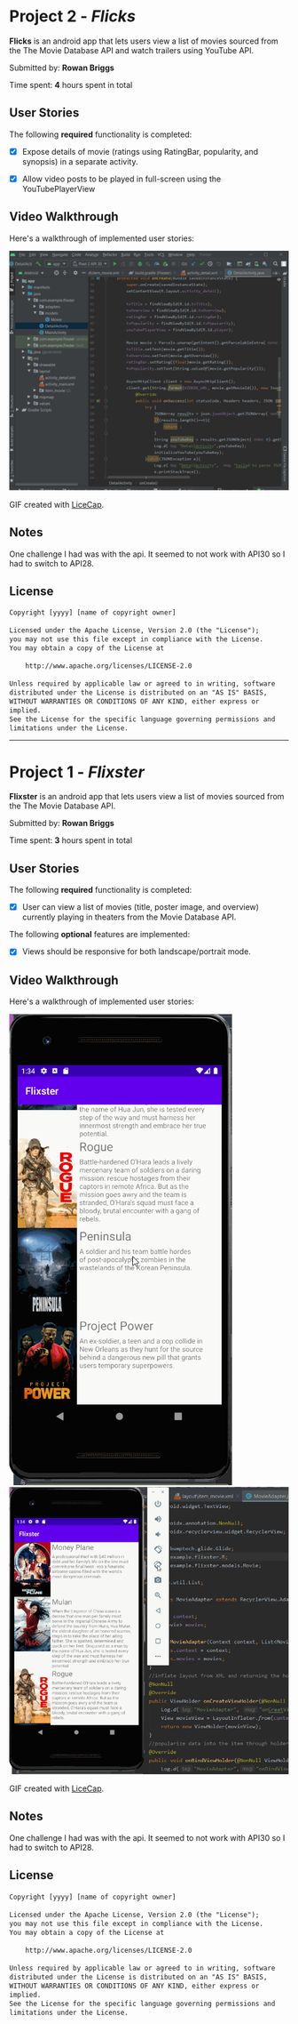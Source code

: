 # Project 2 - *Flicks*

**Flicks** is an android app that lets users view a list of movies sourced from the The Movie Database API and watch trailers using YouTube API.

Submitted by: **Rowan Briggs**

Time spent: **4** hours spent in total

## User Stories

The following **required** functionality is completed:

* [x] Expose details of movie (ratings using RatingBar, popularity, and synopsis) in a separate activity.


* [x] Allow video posts to be played in full-screen using the YouTubePlayerView

## Video Walkthrough

Here's a walkthrough of implemented user stories:

<img src='https://github.com/razrow/Flixster/blob/master/app/flicksYoutube.gif' title='flicksYoutube' width='' alt='Video Walkthrough' />

GIF created with [LiceCap](http://www.cockos.com/licecap/).

## Notes

One challenge I had was with the api. It seemed to not work with API30 so I had to switch to API28.

## License

    Copyright [yyyy] [name of copyright owner]

    Licensed under the Apache License, Version 2.0 (the "License");
    you may not use this file except in compliance with the License.
    You may obtain a copy of the License at

        http://www.apache.org/licenses/LICENSE-2.0

    Unless required by applicable law or agreed to in writing, software
    distributed under the License is distributed on an "AS IS" BASIS,
    WITHOUT WARRANTIES OR CONDITIONS OF ANY KIND, either express or implied.
    See the License for the specific language governing permissions and
    limitations under the License.

------------------------------------------------------------------------------------------------------------------------------------

# Project 1 - *Flixster*

**Flixster** is an android app that lets users view a list of movies sourced from the The Movie Database API.

Submitted by: **Rowan Briggs**

Time spent: **3** hours spent in total

## User Stories

The following **required** functionality is completed:

* [x] User can view a list of movies (title, poster image, and overview) currently playing in theaters from the Movie Database API.

The following **optional** features are implemented:

* [x] Views should be responsive for both landscape/portrait mode.


## Video Walkthrough

Here's a walkthrough of implemented user stories:

<img src='https://github.com/razrow/Flixster/blob/master/app/flixsterVerticalView.gif' title='Vertical Features' width='' alt='Video Walkthrough' />

<img src='https://github.com/razrow/Flixster/blob/master/app/flixsterHorizontalView.gif' title='Horizontal Features' width='' alt='Video Walkthrough' />

GIF created with [LiceCap](http://www.cockos.com/licecap/).

## Notes

One challenge I had was with the api. It seemed to not work with API30 so I had to switch to API28.

## License

    Copyright [yyyy] [name of copyright owner]

    Licensed under the Apache License, Version 2.0 (the "License");
    you may not use this file except in compliance with the License.
    You may obtain a copy of the License at

        http://www.apache.org/licenses/LICENSE-2.0

    Unless required by applicable law or agreed to in writing, software
    distributed under the License is distributed on an "AS IS" BASIS,
    WITHOUT WARRANTIES OR CONDITIONS OF ANY KIND, either express or implied.
    See the License for the specific language governing permissions and
    limitations under the License.
